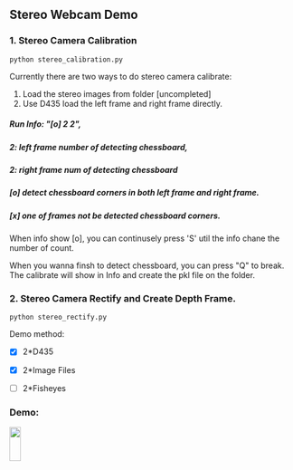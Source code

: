 ## Stereo Webcam Demo
### 1. Stereo Camera Calibration 
    python stereo_calibration.py
Currently there are two ways to do stereo camera calibrate:
1. Load the stereo images from folder [uncompleted]
2. Use D435 load the left frame and right frame directly.

##### Run Info: "[o] 2 2", 
##### 2: left frame number of detecting chessboard, 
##### 2: right frame num of detecting chessboard 

##### [o] detect chessboard corners in both left frame and right frame.
##### [x] one of frames not be detected chessboard corners.

When info show [o], you can continusely press 'S' util the info chane the number of count.

When you wanna finsh to detect chessboard, you can press "Q" to break. The calibrate will show in Info and create the pkl file on the folder.

### 2. Stereo Camera Rectify and Create Depth Frame.
    python stereo_rectify.py

Demo method:
- [x] 2*D435
- [x] 2*Image Files
- [ ] 2*Fisheyes


### Demo:
<img src="./demo/rgbFrames.gif" width="20" height="60"/>

